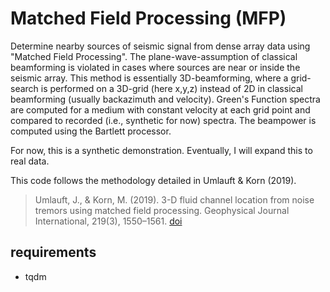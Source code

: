 # Matched Field Processing (MFP)

Determine nearby sources of seismic signal from dense array data using "Matched Field Processing". The plane-wave-assumption of classical beamforming is violated in cases where sources are near or inside the seismic array. This method is essentially 3D-beamforming, where a grid-search is performed on a 3D-grid (here x,y,z) instead of 2D in classical beamforming (usually backazimuth and velocity). Green's Function spectra are computed for a medium with constant velocity at each grid point and compared to recorded (i.e., synthetic for now) spectra. The beampower is computed using the Bartlett processor.

For now, this is a synthetic demonstration. Eventually, I will expand this to real data.

This code follows the methodology detailed in Umlauft & Korn (2019).

> Umlauft, J., & Korn, M. (2019). 3-D fluid channel location from noise tremors using matched field processing. Geophysical Journal International, 219(3), 1550–1561. [doi](http://doi.org/10.1093/gji/ggz385)

## requirements

- tqdm

